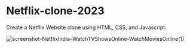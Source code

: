 # Netflix-clone-2023

Create a Netflix Website clone using HTML, CSS, and Javascript. 

![screenshot-NetflixIndia–WatchTVShowsOnline-WatchMoviesOnline(1)](https://github.com/dhruvil-patel009/Netflix-clone-2023/assets/85049831/d3e1dd99-61f1-476c-a701-14bfa4843a70)



